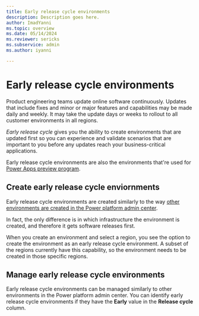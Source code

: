 ```yaml
---
title: Early release cycle environments
description: Description goes here.
author: ImadYanni
ms.topic: overview
ms.date: 05/14/2024
ms.reviewer: sericks
ms.subservice: admin
ms.author: iyanni

---
```

# Early release cycle environments
Product engineering teams update online software continuously. Updates that include fixes and minor or major features and capabilities may be made daily and weekly. It may take the update days or weeks to rollout to all customer environments in all regions. 

_Early release cycle_ gives you the ability to create environments that are updated first so you can experience and validate scenarios that are important to you before any updates reach your business-critical applications.

Early release cycle environments are also the environments that're used for [Power Apps preview program](/power-apps/maker/powerapps-preview-program).

## Create early release cycle enviornments

Early release cycle environments are created similarly to the way [other environments are created in the Power platform admin center](../create-environment.md). 

In fact, the only difference is in which infrastructure the environment is created, and therefore it gets software releases first.

When you create an environment and select a region, you see the option to create the environment as an early release cycle environment. A subset of the regions currently have this capability, so the environment needs to be created in those specific regions. 
 
## Manage early release cycle environments

Early release cycle environments can be managed similarly to other environments in the Power platform admin center.  You can identify early release cycle environments if they have the **Early** value in the **Release cycle** column.


